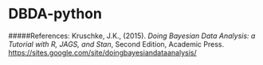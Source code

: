 # DBDA-python

#####References:
Kruschke, J.K., (2015). <I>Doing Bayesian Data Analysis: a Tutorial with R, JAGS, and Stan</I>, Second Edition, Academic Press. 
https://sites.google.com/site/doingbayesiandataanalysis/
